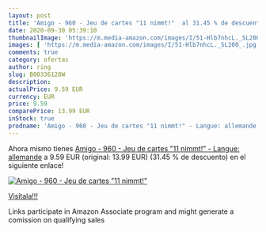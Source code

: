 ```yaml
---
layout: post
title: 'Amigo - 960 - Jeu de cartes "11 nimmt!"  al 31.45 % de descuento'
date: 2020-09-30 05:39:10
thumbnailImage: 'https://m.media-amazon.com/images/I/51-Hlb7nhcL._SL200_.jpg'
images: [ 'https://m.media-amazon.com/images/I/51-Hlb7nhcL._SL200_.jpg' ]
comments: true
category: ofertas
author: ring
slug: B00336128W
description:
actualPrice: 9.59 EUR
currency: EUR
price: 9.59
comparePrice: 13.99 EUR
inStock: true
prodname: 'Amigo - 960 - Jeu de cartes "11 nimmt!" - Langue: allemande'
---
```


Ahora mismo tienes [Amigo - 960 - Jeu de cartes "11 nimmt!" - Langue: allemande](https://www.amazon.fr/dp/B00336128W/?tag=tolees0d-21) a 9.59 EUR (original: 13.99 EUR) (31.45 %  de descuento) en el siguiente enlace!

[![Amigo - 960 - Jeu de cartes "11 nimmt!" ](https://m.media-amazon.com/images/I/51-Hlb7nhcL._SL200_.jpg)](https://www.amazon.fr/dp/B00336128W/?tag=tolees0d-21)

[Visítala!!!](https://www.amazon.fr/dp/B00336128W/?tag=tolees0d-21)

Links participate in Amazon Associate program and might generate a comission on qualifying sales
